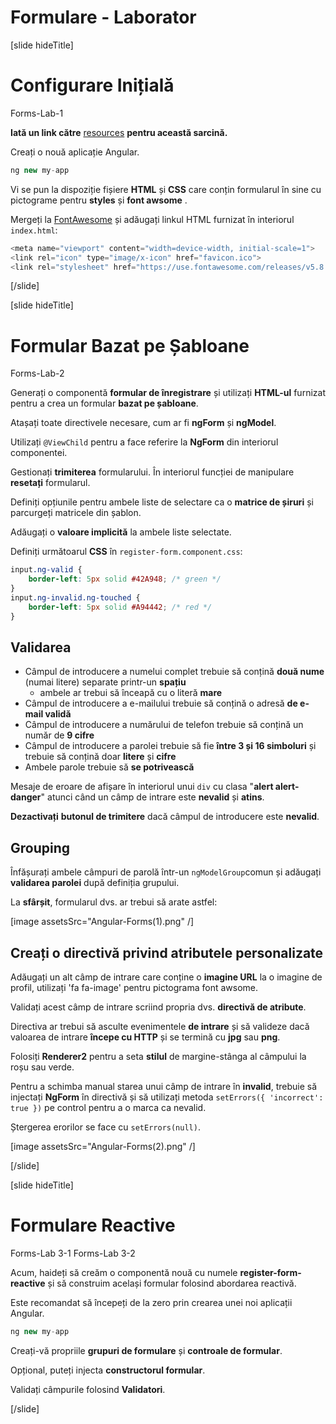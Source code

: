 # Formulare - Laborator

[slide hideTitle]

# Configurare Inițială

Forms-Lab-1

**Iată un link către** [resources](https://videos.softuni.org/resources/javascript/javascript-angular/07-Forms.zip) **pentru această sarcină.**

Creați o nouă aplicație Angular.

```js
ng new my-app
```

Vi se pun la dispoziție fișiere **HTML** și **CSS** care conțin formularul în sine cu pictograme pentru **styles** și **font awsome** .

Mergeți la [FontAwesome](fontawesome.com) și adăugați linkul HTML furnizat în interiorul `index.html`:

```js
<meta name="viewport" content="width=device-width, initial-scale=1">
<link rel="icon" type="image/x-icon" href="favicon.ico">
<link rel="stylesheet" href="https://use.fontawesome.com/releases/v5.8.1/css/all.css">
```

[/slide]

[slide hideTitle]

# Formular Bazat pe Șabloane

Forms-Lab-2

Generați o componentă **formular de înregistrare** și utilizați **HTML-ul** furnizat pentru a crea un formular **bazat pe șabloane**.

Atașați toate directivele necesare, cum ar fi **ngForm** și **ngModel**.

Utilizați `@ViewChild` pentru a face referire la **NgForm** din interiorul componentei.

Gestionați **trimiterea** formularului. În interiorul funcției de manipulare **resetați** formularul.

Definiți opțiunile pentru ambele liste de selectare ca o **matrice de șiruri** și parcurgeți matricele din șablon.

Adăugați o **valoare implicită** la ambele liste selectate.

Definiți următoarul **CSS** în `register-form.component.css`:

```css
input.ng-valid {
    border-left: 5px solid #42A948; /* green */
}
input.ng-invalid.ng-touched {
    border-left: 5px solid #A94442; /* red */
}
```

## Validarea

- Câmpul de introducere a numelui complet trebuie să conțină **două nume** (numai litere) separate printr-un **spațiu**
    * ambele ar trebui să înceapă cu o literă **mare**
- Câmpul de introducere a e-mailului trebuie să conțină o adresă **de e-mail validă**
- Câmpul de introducere a numărului de telefon trebuie să conțină un număr de **9 cifre**
- Câmpul de introducere a parolei trebuie să fie **între 3 și 16 simboluri** și trebuie să conțină doar **litere** și **cifre**
- Ambele parole trebuie să **se potrivească**

Mesaje de eroare de afișare în interiorul unui `div` cu clasa "**alert alert-danger**" atunci când un câmp de intrare este **nevalid** și **atins**.

**Dezactivați** **butonul de trimitere** dacă câmpul de introducere este **nevalid**.

## Grouping

Înfășurați ambele câmpuri de parolă într-un `ngModelGroup`comun și adăugați **validarea parolei** după definiția grupului.

La **sfârșit**, formularul dvs. ar trebui să arate astfel:

[image assetsSrc="Angular-Forms(1).png" /]

## Creați o directivă privind atributele personalizate

Adăugați un alt câmp de intrare care conține o **imagine URL** la o imagine de profil, utilizați 'fa fa-image' pentru pictograma font awsome.

Validați acest câmp de intrare scriind propria dvs. **directivă de atribute**.

Directiva ar trebui să asculte evenimentele **de intrare** și să valideze dacă valoarea de intrare **începe cu HTTP** și se termină cu **jpg** sau **png**.

Folosiți **Renderer2** pentru a seta **stilul** de margine-stânga al câmpului la roșu sau verde.

Pentru a schimba manual starea unui câmp de intrare în **invalid**, trebuie să injectați **NgForm** în directivă și să utilizați metoda  `setErrors({ 'incorrect': true })` pe control pentru a o marca ca nevalid.

Ștergerea erorilor se face cu `setErrors(null)`.

[image assetsSrc="Angular-Forms(2).png" /]

[/slide]

[slide hideTitle]

# Formulare Reactive

Forms-Lab 3-1
Forms-Lab 3-2

Acum, haideți să creăm o componentă nouă cu numele **register-form-reactive** și să construim același formular folosind abordarea reactivă.

Este recomandat să începeți de la zero prin crearea unei noi aplicații Angular.

```js
ng new my-app
```

Creați-vă propriile **grupuri de formulare** și **controale de formular**.

Opțional, puteți injecta **constructorul formular**.

Validați câmpurile folosind **Validatori**.

[/slide]
